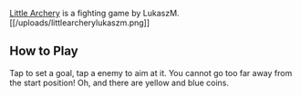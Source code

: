 [Little Archery](https://play.fancade.com/612018FAD2270A39) is a fighting game by LukaszM.
[[/uploads/littlearcherylukaszm.png]]

## How to Play
Tap to set a goal, tap a enemy to aim at it. You cannot go too far away from the start position! Oh, and there are yellow and blue coins.
